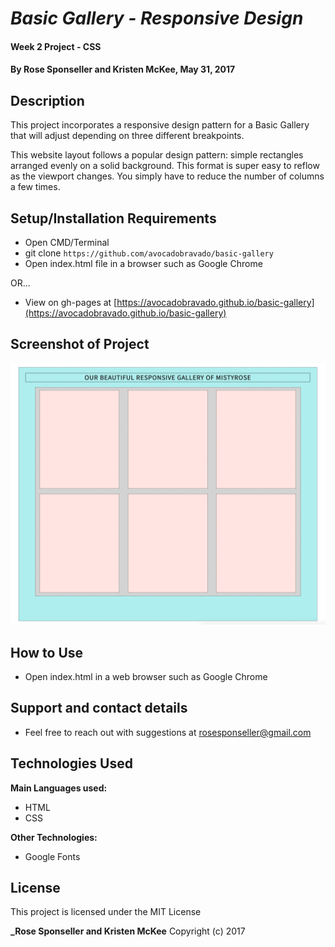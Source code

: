 # _Basic Gallery - Responsive Design_

#### Week 2 Project - CSS

#### By **Rose Sponseller and Kristen McKee, May 31, 2017**

## Description

This project incorporates a responsive design pattern for a Basic Gallery that will adjust depending on three different breakpoints.

This website layout follows a popular design pattern: simple rectangles arranged evenly on a solid background. This format is super easy to reflow as the viewport changes. You simply have to reduce the number of columns a few times.

## Setup/Installation Requirements

* Open CMD/Terminal
* git clone `https://github.com/avocadobravado/basic-gallery`
* Open index.html file in a browser such as Google Chrome

OR...

* View on gh-pages at [https://avocadobravado.github.io/basic-gallery](https://avocadobravado.github.io/basic-gallery)

## Screenshot of Project

![Basic Gallery](https://github.com/avocadobravado/basic-gallery/blob/master/img/scs.png?raw=true)

## How to Use

* Open index.html in a web browser such as Google Chrome

## Support and contact details

* Feel free to reach out with suggestions at rosesponseller@gmail.com

## Technologies Used

**Main Languages used:**

* HTML
* CSS

**Other Technologies:**

* Google Fonts

## License

This project is licensed under the MIT License

**_Rose Sponseller and Kristen McKee** Copyright (c) 2017
